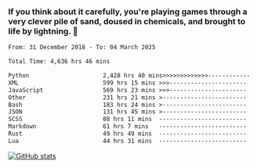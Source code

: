 ### If you think about it carefully, you're playing games through a very clever pile of sand, doused in chemicals, and brought to life by lightning.  👋


<!--START_SECTION:waka-->

```txt
From: 31 December 2018 - To: 04 March 2025

Total Time: 4,636 hrs 46 mins

Python                     2,428 hrs 40 mins>>>>>>>>>>>>>------------   52.38 %
XML                        599 hrs 15 mins >>>----------------------   12.93 %
JavaScript                 569 hrs 23 mins >>>----------------------   12.28 %
Other                      231 hrs 21 mins >------------------------   04.99 %
Bash                       183 hrs 24 mins >------------------------   03.96 %
JSON                       131 hrs 45 mins >------------------------   02.84 %
SCSS                       88 hrs 11 mins  -------------------------   01.90 %
Markdown                   61 hrs 7 mins   -------------------------   01.32 %
Rust                       49 hrs 49 mins  -------------------------   01.07 %
Lua                        44 hrs 31 mins  -------------------------   00.96 %
```

<!--END_SECTION:waka-->

[![GitHub stats](https://github-readme-stats.vercel.app/api?username=XenophonLXH&show_icons=true&theme=dark)](https://github.com/anuraghazra/github-readme-stats)
